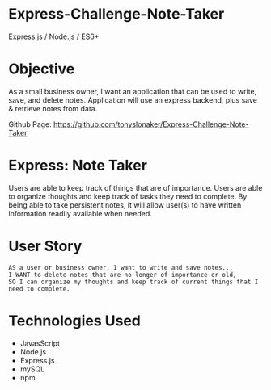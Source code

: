 # Express-Challenge-Note-Taker
Express.js / Node.js / ES6+

# Objective
As a small business owner, I want an application that can be used to write, save, and delete notes. Application will use an express backend, plus save & retrieve notes from data.

Github Page: https://github.com/tonyslonaker/Express-Challenge-Note-Taker <br/> 

# Express: Note Taker
Users are able to keep track of things that are of importance. Users are able to organize thoughts and keep track of tasks they need to complete. By being able to take persistent notes, it will allow user(s) to have written information readily available when needed.

# User Story

```
AS a user or business owner, I want to write and save notes...
I WANT to delete notes that are no longer of importance or old,
SO I can organize my thoughts and keep track of current things that I need to complete.

```

# Technologies Used
* JavasScript
* Node.js
* Express.js
* mySQL
* npm 
